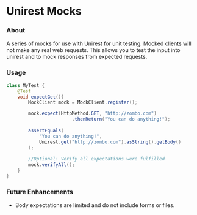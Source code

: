 # Unirest Mocks

### About
A series of mocks for use with Unirest for unit testing. Mocked clients will not make any real web requests. This allows you to test the input into unirest and to mock responses from expected requests.

### Usage
```java
class MyTest {
    @Test
    void expectGet(){
        MockClient mock = MockClient.register();

        mock.expect(HttpMethod.GET, "http://zombo.com")
                        .thenReturn("You can do anything!");
        
        assertEquals(
            "You can do anything!", 
            Unirest.get("http://zombo.com").asString().getBody()
        );
        
        //Optional: Verify all expectations were fulfilled
        mock.verifyAll();
    }
}
```


### Future Enhancements
* Body expectations are limited and do not include forms or files.
